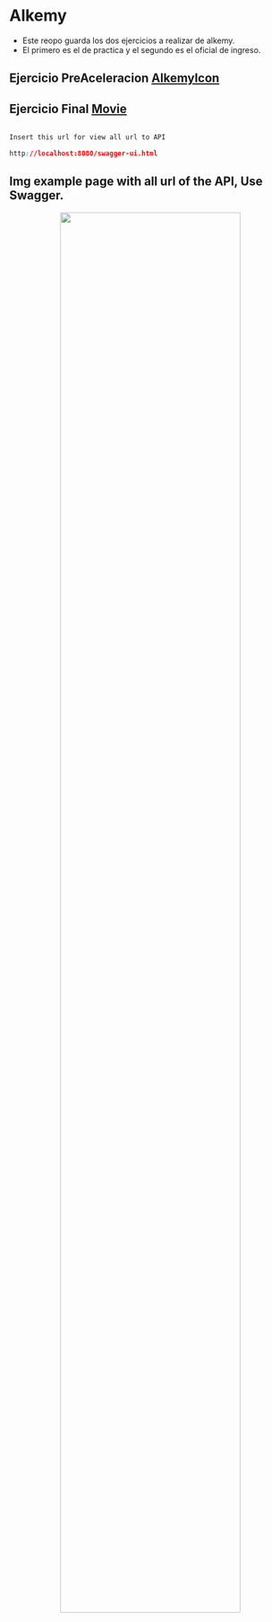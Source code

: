 # Alkemy
- Este reopo guarda los dos ejercicios a realizar de alkemy. <br/>
- El primero es el de practica y el segundo es el oficial de ingreso.
## Ejercicio PreAceleracion [AlkemyIcon](https://github.com/valenchu/Alkemy/tree/main/AlkemyIcon)
## Ejercicio Final [Movie](https://github.com/valenchu/Alkemy/tree/main/Movie)

```css

Insert this url for view all url to API 

http://localhost:8080/swagger-ui.html
```


## Img example page with all url of the API, Use Swagger.

<div align="center">
<img src="https://i.imgur.com/Nb6TlZK.png" width="80%" height="80%"></img>
</div>
